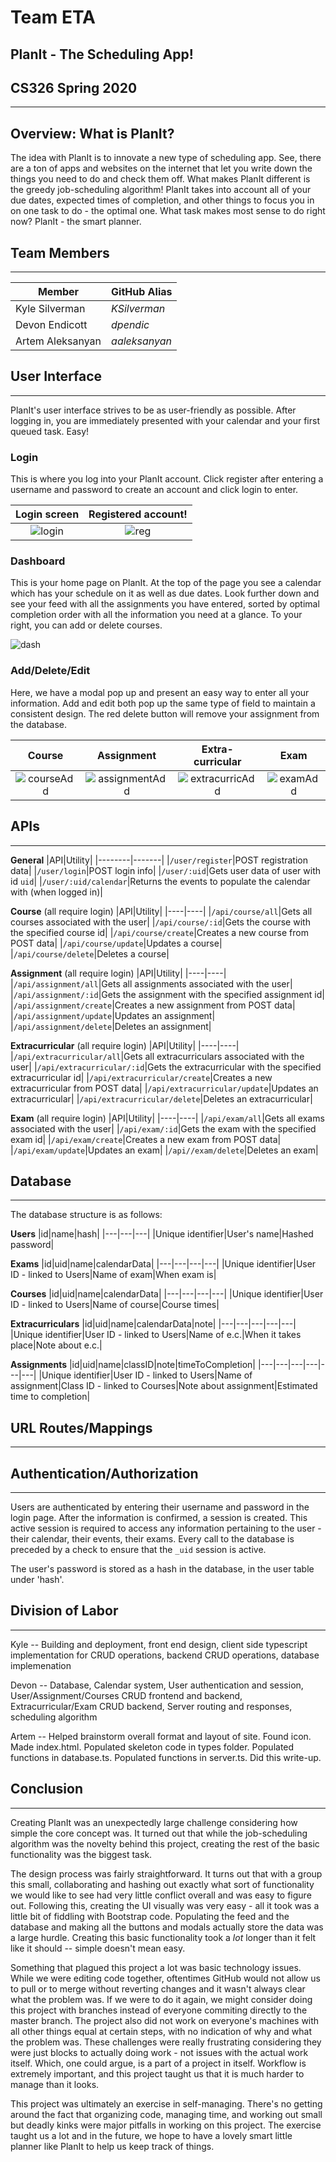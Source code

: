 # Team ETA #

## PlanIt - The Scheduling App! ##
## CS326 Spring 2020 ##
------

## Overview: What is PlanIt? ##
The idea with PlanIt is to innovate a new type of scheduling app. See, there are a ton of apps and websites on the internet that let you write down the things you need to do and check them off. What makes PlanIt different is the greedy job-scheduling algorithm! PlanIt takes into account all of your due dates, expected times of completion, and other things to focus you in on one task to do - the optimal one. What task makes most sense to do right now? PlanIt - the smart planner.

## Team Members ##
___
|Member|GitHub Alias|
|------|------------|
|Kyle Silverman|*KSilverman*|
|Devon Endicott|*dpendic*|
|Artem Aleksanyan|*aaleksanyan*|

## User Interface ##
___
PlanIt's user interface strives to be as user-friendly as possible. After logging in, you are immediately presented with your calendar and your first queued task. Easy!

### Login ###
This is where you log into your PlanIt account. Click register after entering a username and password to create an account and click login to enter.

Login screen | Registered account!
:------------:|:------------------:
![login](https://github.com/KSilverman/cs326-final-eta/blob/master/static/img/final-login.PNG) | ![reg](https://github.com/KSilverman/cs326-final-eta/blob/master/static/img/final-login-registered.PNG)

### Dashboard ###
This is your home page on PlanIt. At the top of the page you see a calendar which has your schedule on it as well as due dates. Look further down and see your feed with all the assignments you have entered, sorted by optimal completion order with all the information you need at a glance. To your right, you can add or delete courses.

![dash](https://github.com/KSilverman/cs326-final-eta/blob/master/static/img/final-dash.PNG)

### Add/Delete/Edit ###
Here, we have a modal pop up and present an easy way to enter all your information. Add and edit both pop up the same type of field to maintain a consistent design. The red delete button will remove your assignment from the database.

Course| Assignment | Extra-curricular | Exam
:----:|:----------:|:----------------:|:----:
![courseAdd][course]|![assignmentAdd][ass]|![extracurricAdd][ec]|![examAdd][exam]

[course]: https://github.com/KSilverman/cs326-final-eta/blob/master/static/img/final-addcourse.PNG "course"
[ass]: https://github.com/KSilverman/cs326-final-eta/blob/master/static/img/final-addassignment.PNG "ass"
[ec]: https://github.com/KSilverman/cs326-final-eta/blob/master/static/img/final-addec.PNG "ec"
[exam]: https://github.com/KSilverman/cs326-final-eta/blob/master/static/img/final-addexam.PNG "exam"

## APIs ##
___
**General**
|API|Utility|
|--------|-------|
|`/user/register`|POST registration data|
|`/user/login`|POST login info|
|`/user/:uid`|Gets user data of user with id `uid`|
|`/user/:uid/calendar`|Returns the events to populate the calendar with (when logged in)|

**Course** (all require login)
|API|Utility|
|----|----|
|`/api/course/all`|Gets all courses associated with the user|
|`/api/course/:id`|Gets the course with the specified course id|
|`/api/course/create`|Creates a new course from POST data|
|`/api/course/update`|Updates a course|
|`/api/course/delete`|Deletes a course|

**Assignment** (all require login)
|API|Utility|
|----|----|
|`/api/assignment/all`|Gets all assignments associated with the user|
|`/api/assignment/:id`|Gets the assignment with the specified assignment id|
|`/api/assignment/create`|Creates a new assignment from POST data|
|`/api/assignment/update`|Updates an assignment|
|`/api/assignment/delete`|Deletes an assignment|

**Extracurricular** (all require login)
|API|Utility|
|----|----|
|`/api/extracurricular/all`|Gets all extracurriculars associated with the user|
|`/api/extracurricular/:id`|Gets the extracurricular with the specified extracurricular id|
|`/api/extracurricular/create`|Creates a new extracurricular from POST data|
|`/api/extracurricular/update`|Updates an extracurricular|
|`/api/extracurricular/delete`|Deletes an extracurricular|

**Exam** (all require login)
|API|Utility|
|----|----|
|`/api/exam/all`|Gets all exams associated with the user|
|`/api/exam/:id`|Gets the exam with the specified exam id|
|`/api/exam/create`|Creates a new exam from POST data|
|`/api/exam/update`|Updates an exam|
|`/api//exam/delete`|Deletes an exam|

## Database ##
___
The database structure is as follows:

**Users**
|id|name|hash|
|---|---|---|
|Unique identifier|User's name|Hashed password|

**Exams**
|id|uid|name|calendarData|
|---|---|---|---|
|Unique identifier|User ID - linked to Users|Name of exam|When exam is|

**Courses**
|id|uid|name|calendarData|
|---|---|---|---|
|Unique identifier|User ID - linked to Users|Name of course|Course times|

**Extracurriculars**
|id|uid|name|calendarData|note|
|---|---|---|---|---|
|Unique identifier|User ID - linked to Users|Name of e.c.|When it takes place|Note about e.c.|

**Assignments**
|id|uid|name|classID|note|timeToCompletion|
|---|---|---|---|---|---|
|Unique identifier|User ID - linked to Users|Name of assignment|Class ID - linked to Courses|Note about assignment|Estimated time to completion|

## URL Routes/Mappings ##
___
## Authentication/Authorization ##
___
Users are authenticated by entering their username and password in the login page. After the information is confirmed, a session is created. This active session is required to access any information pertaining to the user - their calendar, their events, their exams. Every call to the database is preceded by a check to ensure that the `_uid` session is active.

The user's password is stored as a hash in the database, in the user table under 'hash'.

## Division of Labor ##
___
Kyle -- Building and deployment, front end design, client side typescript implementation for CRUD operations, backend CRUD operations, database implemenation

Devon -- Database, Calendar system, User authentication and session, User/Assignment/Courses CRUD frontend and backend, Extracurricular/Exam CRUD backend, Server routing and responses, scheduling algorithm

Artem -- Helped brainstorm overall format and layout of site. Found icon. Made index.html. Populated skeleton code in types folder. Populated functions in database.ts. Populated functions in server.ts. Did this write-up.

## Conclusion ##
___
Creating PlanIt was an unexpectedly large challenge considering how simple the core concept was. It turned out that while the job-scheduling algorithm was the novelty behind this project, creating the rest of the basic functionality was the biggest task.

The design process was fairly straightforward. It turns out that with a group this small, collaborating and hashing out exactly what sort of functionality we would like to see had very little conflict overall and was easy to figure out. Following this, creating the UI visually was very easy - all it took was a little bit of fiddling with Bootstrap code. Populating the feed and the database and making all the buttons and modals actually store the data was a large hurdle. Creating this basic functionality took a *lot* longer than it felt like it should -- simple doesn't mean easy.

Something that plagued this project a lot was basic technology issues. While we were editing code together, oftentimes GitHub would not allow us to pull or to merge without reverting changes and it wasn't always clear what the problem was. If we were to do it again, we might consider doing this project with branches instead of everyone commiting directly to the master branch. The project also did not work on everyone's machines with all other things equal at certain steps, with no indication of why and what the problem was. These challenges were really frustrating considering they were just blocks to actually doing work - not issues with the actual work itself. Which, one could argue, is a part of a project in itself. Workflow is extremely important, and this project taught us that it is much harder to manage than it looks.

This project was ultimately an exercise in self-managing. There's no getting around the fact that organizing code, managing time, and working out small but deadly kinks were major pitfalls in working on this project. The exercise taught us a lot and in the future, we hope to have a lovely smart little planner like PlanIt to help us keep track of things.
